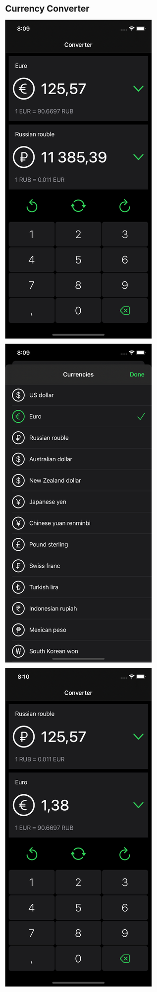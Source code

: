# Currency Converter

![Preview 1](https://github.com/KonstantinErmolenko/CurrencyConverter/blob/main/Preview/preview-1.png)

![Preview 2](https://github.com/KonstantinErmolenko/CurrencyConverter/blob/main/Preview/preview-2.png)

![Preview 3](https://github.com/KonstantinErmolenko/CurrencyConverter/blob/main/Preview/preview-3.png)
